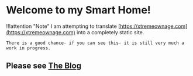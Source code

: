 # Welcome to my Smart Home!

!!!attention "Note"
    I am attempting to translate [https://xtremeownage.com](https://xtremeownage.com) into a completely static site.

    There is a good chance- if you can see this- it is still very much a work in progress.


## Please see [The Blog](blog/)